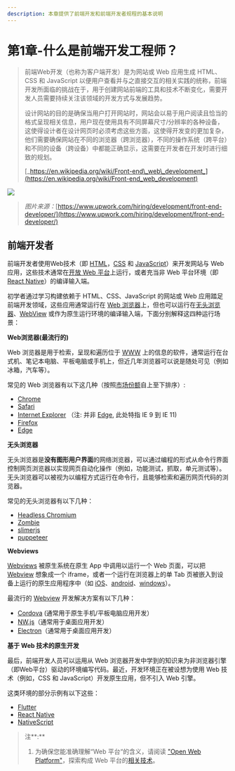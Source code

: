 ```yaml
---
description: 本章提供了前端开发和前端开发者规程的基本说明
---
```


# 第1章-什么是前端开发工程师？

> 前端Web开发（也称为客户端开发）是为网站或 Web 应用生成 HTML、CSS 和 JavaScript 以便用户查看并与之直接交互的相关实践的统称，前端开发所面临的挑战在于，用于创建网站前端的工具和技术不断变化，需要开发人员需要持续关注该领域的开发方式与发展趋势。
>
> 设计网站的目的是确保当用户打开网站时，网站会以易于用户阅读且恰当的格式呈现相关信息，用户现在使用具有不同屏幕尺寸/分辨率的各种设备，这使得设计者在设计网页时必须考虑这些方面，这使得开发变的更加复杂，他们需要确保网站在不同的浏览器（跨浏览器），不同的操作系统（跨平台）和不同的设备（跨设备）中都能正确显示，这需要在开发者在开发时进行细致的规划。
>
> [_https://en.wikipedia.org/wiki/Front-end\_web\_development_](https://en.wikipedia.org/wiki/Front-end_web_development)

![](https://content-static.upwork.com/blog/uploads/sites/3/2015/05/05110037/Front-end-dev1.png)

> _图片来源：_[https://www.upwork.com/hiring/development/front-end-developer/](https://www.upwork.com/hiring/development/front-end-developer/)

## **前端开发者**  <a id="html-css--javascript"></a>

前端开发者使用Web技术（即 [HTML](https://developer.mozilla.org/en-US/docs/Web/HTML)，[CSS](https://developer.mozilla.org/en-US/docs/Web/CSS) 和 [JavaScript](https://developer.mozilla.org/en-US/docs/Web/JavaScript)）来开发网站与 Web 应用，这些技术通常在[开放 Web 平台](https://en.wikipedia.org/wiki/Open_Web_Platform)上运行，或者充当非 Web 平台环境（即 [React Native](https://facebook.github.io/react-native/)）的编译输入端。

初学者通过学习构建依赖于 HTML、CSS、JavaScript 的网站或 Web 应用踏足前端开发领域，这些应用通常运行在 [Web 浏览器](https://en.wikipedia.org/wiki/Web_browser)上，但也可以运行在[无头浏览器](https://en.wikipedia.org/wiki/Headless_browser)、[WebView](http://developer.telerik.com/featured/what-is-a-webview/) 或作为原生运行环境的编译输入端，下面分别解释这四种运行场景：

**Web浏览器\(最流行的\)**

Web 浏览器是用于检索，呈现和遍历位于 [WWW](https://en.wikipedia.org/wiki/World_Wide_Web) 上的信息的软件，通常运行在台式机、笔记本电脑、平板电脑或手机上，​​但近几年浏览器可以说是随处可见（例如冰箱，汽车等）。

常见的 Web 浏览器有以下这几种（按照[市场份额](https://en.wikipedia.org/wiki/Usage_share_of_web_browsers#Summary_tables)自上至下排序）:

* [Chrome](http://www.google.com/chrome/)
* [Safari](http://www.apple.com/safari/)
* [Internet Explorer](https://en.wikipedia.org/wiki/Internet_Explorer) （注: 并非 [Edge](http://dev.modern.ie/), 此处特指 IE 9 到 IE 11\)
* [Firefox](https://www.mozilla.org/firefox/)
* [Edge](https://www.microsoft.com/en-us/windows/microsoft-edge)

**无头浏览器**

无头浏览器是**没有图形用户界面**的网络浏览器，可以通过编程的形式从命令行界面控制网页浏览器以实现网页自动化操作（例如，功能测试，抓取，单元测试等）。无头浏览器可以被视为以编程方式运行在命令行，且能够检索和遍历网页代码的浏览器。

常见的无头浏览器有以下几种：

* [Headless Chromium](https://chromium.googlesource.com/chromium/src/+/lkgr/headless/README.md)
* [Zombie](https://github.com/assaf/zombie)
* [slimerjs](http://slimerjs.org/)
* [puppeteer](https://github.com/GoogleChrome/puppeteer)

**Webviews**

[Webviews](http://developer.telerik.com/featured/what-is-a-webview/) 被原生系统在原生 App 中调用以运行一个 Web 页面，可以把 [Webview](http://developer.telerik.com/featured/what-is-a-webview/) 想象成一个 iframe，或者一个运行在浏览器上的单 Tab 页被嵌入到设备上运行的原生应用程序中（如 [iOS](https://developer.apple.com/library/ios/documentation/UIKit/Reference/UIWebView_Class/)、[android](http://developer.android.com/reference/android/webkit/WebView.html)、[windows](https://msdn.microsoft.com/library/windows/apps/windows.ui.xaml.controls.webview.aspx)）。

最流行的 [Webview](http://developer.telerik.com/featured/what-is-a-webview/) 开发解决方案有以下几种：

* [Cordova](https://cordova.apache.org/) \(通常用于原生手机/平板电脑应用开发）
* [NW.js](https://github.com/nwjs/nw.js)（通常用于桌面应用开发）
* [Electron](http://electron.atom.io/)（通常用于桌面应用开发）

**基于 Web 技术的原生开发**

最后，前端开发人员可以运用从 Web 浏览器开发中学到的知识来为非浏览器引擎（即Web平台）驱动的环境编写代码。最近，开发环境正在被设想为使用 Web 技术（例如，CSS 和 JavaScript）开发原生应用，但不引入 Web 引擎。

这类环境的部分示例有以下这些：

* [Flutter](https://flutter.io/)
* [React Native](https://facebook.github.io/react-native/)
* [NativeScript](https://www.nativescript.org/)

> 注**:**
>
> 1. 为确保您能准确理解“Web 平台“的含义，请阅读 ["Open Web Platform"](https://en.wikipedia.org/wiki/Open_Web_Platform)，探索构成 Web 平台的[相关技术](https://platform.html5.org/)。

